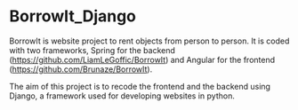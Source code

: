 # BorrowIt_Django

BorrowIt is website project to rent objects from person to person. It is coded with two frameworks, Spring for the backend (https://github.com/LiamLeGoffic/BorrowIt) and Angular for the frontend (https://github.com/Brunaze/BorrowIt).

The aim of this project is to recode the frontend and the backend using Django, a framework used for developing websites in python.


